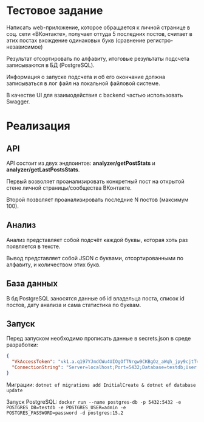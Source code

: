 # Тестовое задание
Написать web-приложение, которое обращается к личной странице в соц. сети «ВКонтакте», получает оттуда 5 последних постов, считает в этих постах вхождение одинаковых букв (сравнение регистро-независимое) 

Результат отсортировать по алфавиту, итоговые результаты подсчета записываются в БД (PostgreSQL). 

Информация о запуске подсчета и об его окончание должна записываться в лог файл на локальной файловой системе. 

В качестве UI для взаимодействия с backend частью использовать Swagger.

# Реализация
## API
API состоит из двух эндпоинтов: __analyzer/getPostStats__ и __analyzer/getLastPostsStats__.

Первый возволяет проанализировать конкретный пост на открытой стене личной страницы/сообщества ВКонтакте.

Второй позволяет проанализировать последние N постов (максимум 100).

## Анализ
Анализ представляет собой подсчёт каждой буквы, которая хоть раз появляется в тексте.

Вывод представляет собой JSON с буквами, отсортированными по алфавиту, и количеством этих букв.

## База данных
В бд PostgreSQL заносятся данные об id владельца поста, список id постов, дату анализа и сама статистика по буквам.

## Запуск
Перед запуском необходимо прописать данные в secrets.json в среде разработки:
```json
{
  "VkAccessToken": "vk1.a.q197YJmdCWu4UIOgOfTNrgw9CKBgOz_aWqh_jpy9cjtT4KhrqoSY738rpNuzDudojqEszG7IuNgxuFiFTBUgZruBPViRhakyZQT4pzjbDaNteyRekgknBJbxWvpPVhMe9cCo4XTNGHhQR8CTwDBnDmi6arDW92n-UxPHo4MKPU46ZPMgZMVFp_T*******************************",
  "ConnectionString": "Server=localhost;Port=5432;Database=testdb;User Id=admin;Password=admin;"
}
```

Миграции: `dotnet ef migrations add InitialCreate & dotnet ef database update`



Запуск PostgreSQL: `docker run --name postgres-db -p 5432:5432 -e POSTGRES_DB=testdb -e POSTGRES_USER=admin -e POSTGRES_PASSWORD=password -d postgres:15.2`
